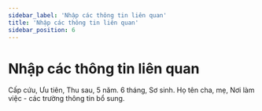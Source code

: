 ```yaml
---
sidebar_label: 'Nhập các thông tin liên quan'
title: 'Nhập các thông tin liên quan'
sidebar_position: 6
---
```


# Nhập các thông tin liên quan
Cấp cứu, Ưu tiên, Thu sau, 5 năm. 6 tháng, Sơ sinh. Họ tên cha, mẹ, Nơi làm việc - các trường thông tin bổ sung.